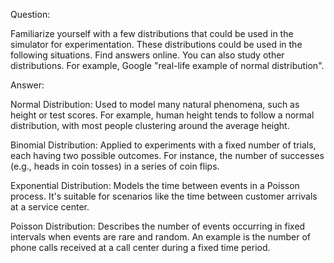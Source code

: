 Question:

Familiarize yourself with a few distributions that could be used in the simulator for experimentation. These distributions could be used in the following situations. Find answers online. You can also study other distributions. For example, Google "real-life example of normal distribution".

Answer:

Normal Distribution: Used to model many natural phenomena, such as height or test scores. For example, human height tends to follow a normal distribution, with most people clustering around the average height.



Binomial Distribution: Applied to experiments with a fixed number of trials, each having two possible outcomes. For instance, the number of successes (e.g., heads in coin tosses) in a series of coin flips.

Exponential Distribution: Models the time between events in a Poisson process. It's suitable for scenarios like the time between customer arrivals at a service center.

Poisson Distribution: Describes the number of events occurring in fixed intervals when events are rare and random. An example is the number of phone calls received at a call center during a fixed time period.
